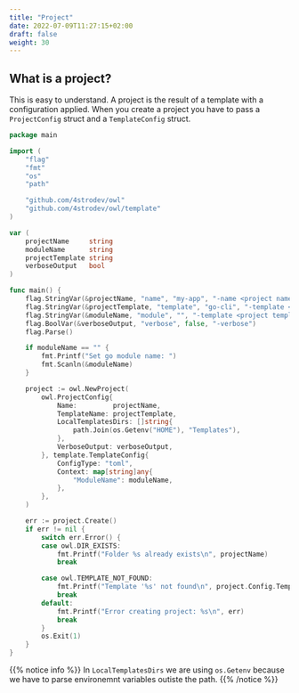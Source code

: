 ```yaml
---
title: "Project"
date: 2022-07-09T11:27:15+02:00
draft: false
weight: 30
---
```


## What is a project?
This is easy to understand. A project is the result of a template with a configuration applied.
When you create a project you have to pass a `ProjectConfig` struct and a `TemplateConfig` struct.

```go
package main

import (
	"flag"
	"fmt"
	"os"
	"path"

	"github.com/4strodev/owl"
	"github.com/4strodev/owl/template"
)

var (
	projectName     string
	moduleName      string
	projectTemplate string
	verboseOutput   bool
)

func main() {
	flag.StringVar(&projectName, "name", "my-app", "-name <project name>")
	flag.StringVar(&projectTemplate, "template", "go-cli", "-template <project template>")
	flag.StringVar(&moduleName, "module", "", "-template <project template>")
	flag.BoolVar(&verboseOutput, "verbose", false, "-verbose")
	flag.Parse()

	if moduleName == "" {
		fmt.Printf("Set go module name: ")
		fmt.Scanln(&moduleName)
	}

	project := owl.NewProject(
		owl.ProjectConfig{
			Name:         projectName,
			TemplateName: projectTemplate,
			LocalTemplatesDirs: []string{
				path.Join(os.Getenv("HOME"), "Templates"),
			},
			VerboseOutput: verboseOutput,
		}, template.TemplateConfig{
			ConfigType: "toml",
			Context: map[string]any{
				"ModuleName": moduleName,
			},
		},
	)

	err := project.Create()
	if err != nil {
		switch err.Error() {
		case owl.DIR_EXISTS:
			fmt.Printf("Folder %s already exists\n", projectName)
			break

		case owl.TEMPLATE_NOT_FOUND:
			fmt.Printf("Template '%s' not found\n", project.Config.TemplateName)
			break
		default:
			fmt.Printf("Error creating project: %s\n", err)
			break
		}
		os.Exit(1)
	}
}
```

{{% notice info %}}
In `LocalTemplatesDirs` we are using `os.Getenv` because we have to parse environemnt variables outiste the path.
{{% /notice %}}
